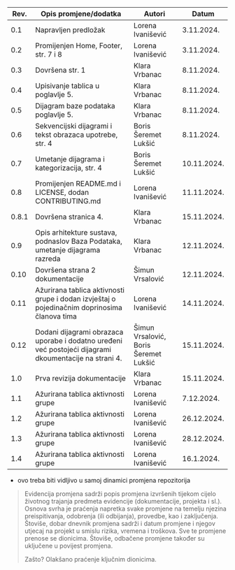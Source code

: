 | Rev.  | Opis promjene/dodatka                                                                                  | Autori                                | Datum       |
| ----- | ------------------------------------------------------------------------------------------------------ | ------------------------------------- | ----------- |
| 0.1   | Napravljen predložak                                                                                   | Lorena Ivanišević                     | 3.11.2024.  |
| 0.2   | Promijenjen Home, Footer, str. 7 i 8                                                                   | Lorena Ivanišević                     | 3.11.2024.  |
| 0.3   | Dovršena str. 1                                                                                        | Klara Vrbanac                         | 8.11.2024.  |
| 0.4   | Upisivanje tablica u poglavlje 5.                                                                      | Klara Vrbanac                         | 8.11.2024.  |
| 0.5   | Dijagram baze podataka poglavlje 5.                                                                    | Klara Vrbanac                         | 8.11.2024.  |
| 0.6   | Sekvencijski dijagrami i tekst obrazaca upotrebe, str. 4                                               | Boris Šeremet Lukšić                  | 8.11.2024.  |
| 0.7   | Umetanje dijagrama i kategorizacija, str. 4                                                            | Boris Šeremet Lukšić                  | 10.11.2024. |
| 0.8   | Promijenjen README.md i LICENSE, dodan CONTRIBUTING.md                                                 | Lorena Ivanišević                     | 11.11.2024. |
| 0.8.1 | Dovršena stranica 4.                                                                                   | Klara Vrbanac                         | 15.11.2024. |
| 0.9   | Opis arhitekture sustava, podnaslov Baza Podataka, umetanje dijagrama razreda                          | Klara Vrbanac                         | 12.11.2024. |
| 0.10  | Dovršena strana 2 dokumentacije                                                                        | Šimun Vrsalović                       | 12.11.2024. |
| 0.11  | Ažurirana tablica aktivnosti grupe i dodan izvještaj o pojedinačnim doprinosima članova tima           | Lorena Ivanišević                     | 14.11.2024. |
| 0.12  | Dodani dijagrami obrazaca uporabe i dodatno uređeni već postojeći dijagrami dkoumentacije na strani 4. | Šimun Vrsalović, Boris Šeremet Lukšić | 15.11.2024. |
| 1.0   | Prva revizija dokumentacije                                                                            | Klara Vrbanac                         | 15.11.2024. |
| 1.1   | Ažurirana tablica aktivnosti grupe                                                                     | Lorena Ivanišević                     | 7.12.2024.  |
| 1.2   | Ažurirana tablica aktivnosti grupe                                                                     | Lorena Ivanišević                     | 26.12.2024. |
| 1.3   | Ažurirana tablica aktivnosti grupe                                                                     | Lorena Ivanišević                     | 28.12.2024. |
| 1.4   | Ažurirana tablica aktivnosti grupe                                                                     | Lorena Ivanišević                     | 16.1.2024. |

-  ovo treba biti vidljivo u samoj dinamici promjena repozitorija

> Evidencija promjena sadrži popis promjena izvršenih tijekom cijelo životnog trajanja predmeta evidencije (dokumentacije, projekta i sl.). Osnova svrha je praćenja napretka svake promjene na temelju njezina preispitivanja, odobrenja (ili odbijanja), provedbe, kao i zaključenja. Štoviše, dobar dnevnik promjena sadrži i datum promjene i njegov utjecaj na projekt u smislu rizika, vremena i troškova. Sve te promjene prenose se dionicima. Štoviše, odbačene promjene također su uključene u povijest promjena.
>
> Zašto? Olakšano praćenje ključnim dionicima.
